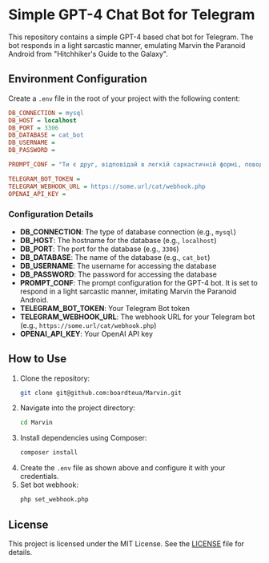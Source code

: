 # Simple GPT-4 Chat Bot for Telegram

This repository contains a simple GPT-4 based chat bot for Telegram. The bot responds in a light sarcastic manner,
emulating Marvin the Paranoid Android from "Hitchhiker's Guide to the Galaxy".

## Environment Configuration

Create a `.env` file in the root of your project with the following content:

```ini
DB_CONNECTION = mysql
DB_HOST = localhost
DB_PORT = 3306
DB_DATABASE = cat_bot
DB_USERNAME =
DB_PASSWORD =

PROMPT_CONF = "Ти є друг, відповідай в легкій саркастичній формі, поводься як робот марвін з автостопом по галактиці, але все ж старайся допомогти, вкладайся в 200 токенів, по можливості відповідай короткою фразою"

TELEGRAM_BOT_TOKEN =
TELEGRAM_WEBHOOK_URL = https://some.url/cat/webhook.php
OPENAI_API_KEY =
```

### Configuration Details

- **DB_CONNECTION**: The type of database connection (e.g., `mysql`)
- **DB_HOST**: The hostname for the database (e.g., `localhost`)
- **DB_PORT**: The port for the database (e.g., `3306`)
- **DB_DATABASE**: The name of the database (e.g., `cat_bot`)
- **DB_USERNAME**: The username for accessing the database
- **DB_PASSWORD**: The password for accessing the database
- **PROMPT_CONF**: The prompt configuration for the GPT-4 bot. It is set to respond in a light sarcastic manner,
  imitating Marvin the Paranoid Android.
- **TELEGRAM_BOT_TOKEN**: Your Telegram Bot token
- **TELEGRAM_WEBHOOK_URL**: The webhook URL for your Telegram bot (e.g., `https://some.url/cat/webhook.php`)
- **OPENAI_API_KEY**: Your OpenAI API key

## How to Use

1. Clone the repository:
    ```sh
    git clone git@github.com:boardteua/Marvin.git
    ```
2. Navigate into the project directory:
    ```sh
    cd Marvin
    ```
3. Install dependencies using Composer:
    ```sh
    composer install
    ```
4. Create the `.env` file as shown above and configure it with your credentials.
5. Set bot webhook:
    ```sh
    php set_webhook.php
    ```

## License

This project is licensed under the MIT License. See the [LICENSE](LICENSE) file for details.